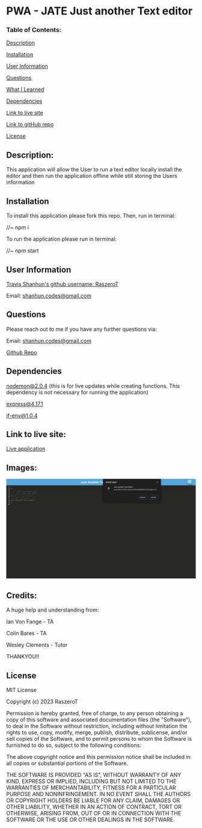 # PWA - JATE Just another Text editor 

### Table of Contents:

[Description](#description)

[Installation](#installation)

[User Information](#user-information)

[Questions](#questions)

[What I Learned](#what-i-learned)

[Dependencies](#dependencies)

[Link to live site](#link-to-live-site)

[Link to gitHub repo](#link-to-github-repository)

[License](#license)

## Description:

This application will allow the User to run a text editor locally install the editor and then run the application offline while still storing the Users information 

## Installation

To install this application please fork this repo. Then, run in terminal:

//~ npm i

To run the application please run in terminal: 

//~ npm start

## User Information

<a href='https://github.com/RaszeroT'> Travis Shanhun's github username: RaszeroT</a>

Email: shanhun.codes@gmail.com

## Questions

Please reach out to me if you have any further questions via:

Email: shanhun.codes@gmail.com

<a href='https://github.com/RaszeroT/PWA-with-a-what'>Github Repo</a>

## Dependencies

nodemon@2.0.4 (this is for live updates while creating functions. This dependency is not necessary for running the application)

express@4.17.1

if-env@1.0.4

## Link to live site:

<a href="https://pwa-with-a-what-raszerot-6becbb9fa669.herokuapp.com/">Live application</a>

## Images:

<img src="./images/readme-img.jpeg" width="600">

## Credits:
A huge help and understanding from:

Ian Von Fange - TA

Colin Bares - TA

Wesley Clements - Tutor

THANKYOU!!

## License

MIT License

Copyright (c) 2023 RaszeroT

Permission is hereby granted, free of charge, to any person obtaining a copy
of this software and associated documentation files (the "Software"), to deal
in the Software without restriction, including without limitation the rights
to use, copy, modify, merge, publish, distribute, sublicense, and/or sell
copies of the Software, and to permit persons to whom the Software is
furnished to do so, subject to the following conditions:

The above copyright notice and this permission notice shall be included in all
copies or substantial portions of the Software.

THE SOFTWARE IS PROVIDED "AS IS", WITHOUT WARRANTY OF ANY KIND, EXPRESS OR
IMPLIED, INCLUDING BUT NOT LIMITED TO THE WARRANTIES OF MERCHANTABILITY,
FITNESS FOR A PARTICULAR PURPOSE AND NONINFRINGEMENT. IN NO EVENT SHALL THE
AUTHORS OR COPYRIGHT HOLDERS BE LIABLE FOR ANY CLAIM, DAMAGES OR OTHER
LIABILITY, WHETHER IN AN ACTION OF CONTRACT, TORT OR OTHERWISE, ARISING FROM,
OUT OF OR IN CONNECTION WITH THE SOFTWARE OR THE USE OR OTHER DEALINGS IN THE
SOFTWARE.